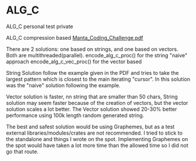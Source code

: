 # ALG_C
ALG_C personal test private

ALG_C compression based [Manta_Coding_Challenge.pdf](https://github.com/Apokalip/ALG_C/files/8775547/Manta_Coding_Challenge.pdf)

There are 2 solutions: one based on strings, and one based on vectors. Both are multithreaded(parallel).
encode_alg_c_proc() for the string "naive" approach
encode_alg_c_vec_proc() for the vector based

String Solution follow the example given in the PDF and tries to take the largest pattern which is closest to the main iterating "cursor". 
In this solution was the "naive" solution following the example.

Vector solution is faster, nn string that are smaller than 50 chars, String solution may seem faster because of the creation of vectors, but the vector solution scales a lot better. The Vector solution showed 20-30% better performance using 100k length random generated string.
  
The best and safest solution would be using Graphemes, but as a test external libraries/modules/crates are not recommended. 
I tried to stick to the standalone and things I wrote on the spot.
Implementing Graphemes on the spot would have taken a lot more time than the allowed time so I did not go that route.
